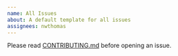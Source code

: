 ```yaml
---
name: All Issues
about: A default template for all issues
assignees: nwthomas
---
```


Please read [CONTRIBUTING.md](../CONTRIBUTING.md) before opening an issue.